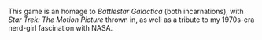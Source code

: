 This game is an homage to *Battlestar Galactica* (both incarnations),
with *Star Trek: The Motion Picture* thrown in, as well as a tribute to
my 1970s-era nerd-girl fascination with NASA.

